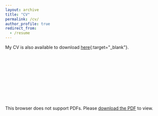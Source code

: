 ```yaml
---
layout: archive
title: "CV"
permalink: /cv/
author_profile: true
redirect_from:
  - /resume
---
```


My CV is also available to download [here](../files/CV_XiaolongJin_final.pdf){:target="_blank"}.

<object data="../files/cv.pdf" type="application/pdf" width="700px" height="700px">
    <embed src="../files/cv.pdf">
        <p>This browser does not support PDFs. Please <a href="../files/CV_XiaolongJin_final.pdf">download the PDF</a> to view.</p>
    </embed>
</object>
